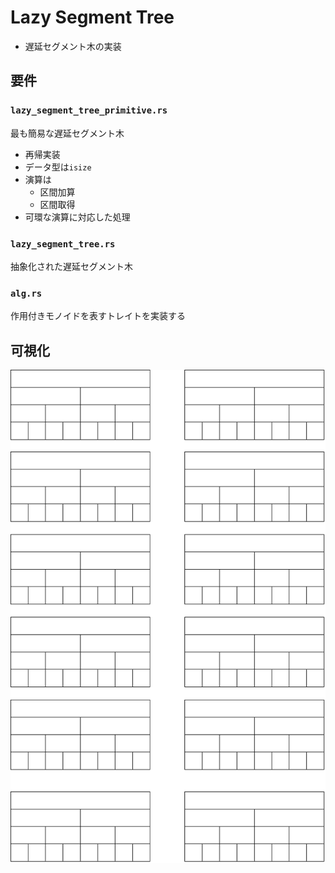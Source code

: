 # Lazy Segment Tree

- 遅延セグメント木の実装

## 要件

### `lazy_segment_tree_primitive.rs`

最も簡易な遅延セグメント木

- 再帰実装
- データ型は`isize`
- 演算は
  - 区間加算
  - 区間取得
- 可環な演算に対応した処理

### `lazy_segment_tree.rs`

抽象化された遅延セグメント木

### `alg.rs`

作用付きモノイドを表すトレイトを実装する


## 可視化

![](images/lazy_segment_tree.drawio.png)
